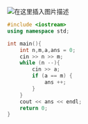 ![在这里插入图片描述](https://pic.2ge.org/cdn/?url=https://img-blog.csdnimg.cn/20210712143329257.png?x-oss-process=image/watermark,type_ZmFuZ3poZW5naGVpdGk,shadow_10,text_aHR0cHM6Ly9ibG9nLmNzZG4ubmV0L1BhbkRhb3hpMjAyMA==,size_16,color_FFFFFF,t_70)

```cpp
#include <iostream>
using namespace std;

int main(){
	int n,m,a,ans = 0;
	cin >> n >> m;
	while (n --){
		cin >> a;
		if (a == m) {
			ans ++;
		}
	}
	cout << ans << endl;
	return 0;
} 
```

